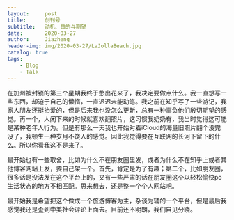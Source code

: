 ```yaml
---
layout:     post
title:      创刊号
subtitle:   动机、目的与期望
date:       2020-03-27
author:     Jiazheng
header-img: img/2020-03-27/LaJollaBeach.jpg
catalog: true
tags:
    - Blog
    - Talk
---
```


在加州被封锁的第三个星期我终于憋出花来了，我决定要做点什么。我一直想写一些东西，却迫于自己的懒惰，一直迟迟未能动笔。我之前在知乎写了一些游记，我家人朋友还挺抬爱的，但是后来我也没怎么更新，总有一种辜负他们殷切期望的感觉。再一个，人闲下来的时候就喜欢翻照片，这习惯我奶奶有，我当时觉得这可能是某种老年人行为。但是有那么一天我也开始对着iCloud的海量旧照片翻个没完没了，我顿生一种岁月不饶人的感觉。因此我觉得要在互联网的长河下留下的什么。所以你看我这不是来了。

最开始也有一些取舍，比如为什么不在朋友圈里发，或者为什么不在知乎上或者其他博客网站上发，要自己架一个。首先，肯定是为了有趣；第二个，比如朋友圈，很多话是没法发在这个平台上的，又有一些严肃的话在朋友圈这个以轻松愉快po生活状态的地方不相匹配。思来想去，还是整一个个人网站吧。

最开始我是希望把这个做成一个旅游博客为主，杂谈为辅的一个平台，但是最后我感觉我还是歪到中美社会评论上面去。目前还不明朗，我们自见分晓。